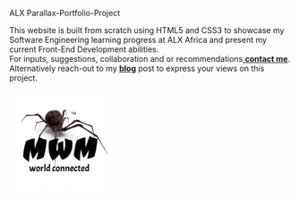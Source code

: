 ALX Parallax-Portfolio-Project
<p>This website is built from scratch using HTML5 and CSS3 to showcase my Software Engineering learning progress at ALX Africa and present my current Front-End Development abilities.
<br>For inputs, suggestions, collaboration and or recommendations<a href="./assets/contact.html"> <b>contact me</b></a>. Alternatively reach-out to my <a href="./assets/blog.html"><b>blog</b></a> post to express your views on this project.</p>

<img src="./assets/images/apple-touch-icon.png"
class="footer-icon"
alt="footer"/>
